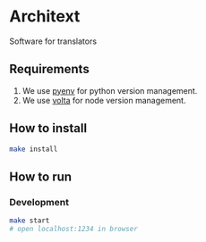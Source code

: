 Architext
=========

Software for translators

## Requirements

1. We use [pyenv](https://github.com/pyenv/pyenv) for python version management.
1. We use [volta](https://volta.sh/) for node version management.

## How to install

```bash
make install
```

## How to run

### Development

```bash
make start
# open localhost:1234 in browser
```


